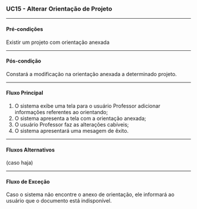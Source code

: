 ### UC15 - Alterar Orientação de Projeto

---
#### Pré-condições
Existir um projeto com orientação anexada

---
#### Pós-condição
Constará a modificação na orientação anexada a determinado projeto.

---
#### Fluxo Principal
1. O sistema exibe uma tela para o usuário Professor adicionar informações referentes ao orientando;
2. O sistema apresenta a tela com a orientação anexada;
3. O usuário Professor faz as alterações cabíveis;
4. O sistema apresentará uma mesagem de êxito.

---
#### Fluxos Alternativos
(caso haja)

---
#### Fluxo de Exceção
Caso o sistema não encontre o anexo de orientação, ele informará ao usuário que o documento está indisponível.
